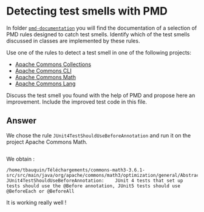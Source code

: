 # Detecting test smells with PMD

In folder [`pmd-documentation`](../pmd-documentation) you will find the documentation of a selection of PMD rules designed to catch test smells.
Identify which of the test smells discussed in classes are implemented by these rules.

Use one of the rules to detect a test smell in one of the following projects:

- [Apache Commons Collections](https://github.com/apache/commons-collections)
- [Apache Commons CLI](https://github.com/apache/commons-cli)
- [Apache Commons Math](https://github.com/apache/commons-math)
- [Apache Commons Lang](https://github.com/apache/commons-lang)

Discuss the test smell you found with the help of PMD and propose here an improvement.
Include the improved test code in this file.

## Answer

We chose the rule `JUnit4TestShouldUseBeforeAnnotation` and run it on the project Apache Commons Math.

```./run.sh pmd -d /home/tbauquin/Téléchargements/commons-math3-3.6.1-src/src/main/java -R category/java/bestpractices.xml/JUnit4TestShouldUseBeforeAnnotation -f text > sortie2.txt
```

We obtain : 

```/home/tbauquin/Téléchargements/commons-math3-3.6.1-src/src/main/java/org/apache/commons/math3/optimization/direct/BaseAbstractMultivariateVectorOptimizer.java:319:	JUnit4TestShouldUseBeforeAnnotation:	JUnit 4 tests that set up tests should use the @Before annotation, JUnit5 tests should use @BeforeEach or @BeforeAll
/home/tbauquin/Téléchargements/commons-math3-3.6.1-src/src/main/java/org/apache/commons/math3/optimization/general/AbstractLeastSquaresOptimizer.java:503:	JUnit4TestShouldUseBeforeAnnotation:	JUnit 4 tests that set up tests should use the @Before annotation, JUnit5 tests should use @BeforeEach or @BeforeAll
```
It is working really well !
